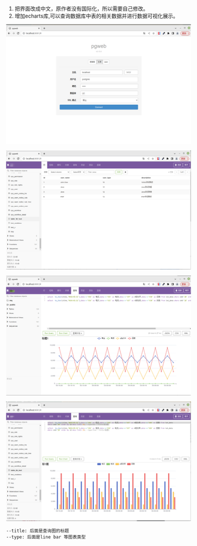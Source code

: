 1. 把界面改成中文，原作者没有国际化，所以需要自己修改。
2. 增加echarts库,可以查询数据库中表的相关数据并进行数据可视化展示。

![连接数据库界面](screenshots/connect_zh.png)

![表数据界面](screenshots/browse_zh.png)

![查询界面](screenshots/query_zh.png)

![查询界面](screenshots/query_zh1.png)

```
--title: 后面是查询图的标题
--type: 后面是line bar 等图表类型
```